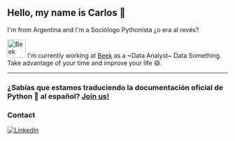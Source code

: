 ## Hello, my name is Carlos 👋
I'm from Argentina and I'm a Sociólogo Pythonista ¿o era al revés?

<img src="https://cdn.beek.io/design-system/images/favicons/apple-icon-144x144.png" alt="Beek" width="64" height="64" style="width:42px;height:42px;"> I'm currently working at [Beek](https://beek.io/) as a ~Data Analyst~ Data Something. Take advantage of your time and improve your life 😄.


---
### ¿Sabías que estamos traduciendo la documentación oficial de Python :snake: al español? [Join us!](https://python-docs-es.readthedocs.io/es/3.10/CONTRIBUTING.html)

### Contact
[![LinkedIn](https://img.shields.io/badge/-LinkedIn-222222?style=flat-square&logo=linkedin&logoColor=white&link=https://www.linkedin.com/in/carloscrespoi/)](https://www.linkedin.com/in/carloscrespoi/)


<!--
**cacrespo/cacrespo** is a ✨ _special_ ✨ repository because its `README.md` (this file) appears on your GitHub profile.

Here are some ideas to get you started:

- 🔭 I’m currently working on ...
- 🌱 I’m currently learning ...
- 👯 I’m looking to collaborate on ...
- 🤔 I’m looking for help with ...
- 💬 Ask me about ...
- 📫 How to reach me: ...
- 😄 Pronouns: ...
- ⚡ Fun fact: ...
-->
